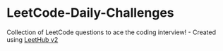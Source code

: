 # LeetCode-Daily-Challenges
Collection of LeetCode questions to ace the coding interview! - Created using [LeetHub v2](https://github.com/arunbhardwaj/LeetHub-2.0)
